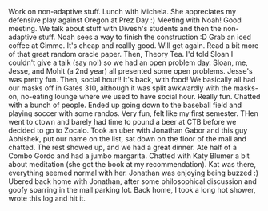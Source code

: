 <!-- title: Social Hour is Back! -->
Work on non-adaptive stuff. Lunch with Michela. She appreciates my defensive play against Oregon at Prez Day :)
Meeting with Noah! Good meeting. We talk about stuff with Divesh's students and then the non-adaptive stuff. Noah sees a way to finish the construction :D
Grab an iced coffee at Gimme. It's cheap and reallly good. Will get again. Read a bit more of that great random oracle paper. Then, Theory Tea. I'd told Sloan I couldn't give a talk (say no!) so we had an open problem day. Sloan, me, Jesse, and Mohit (a 2nd year) all presented some open problems. Jesse's was pretty fun.
Then, social hour!! It's back, with food! We basically all had our masks off in Gates 310, although it was split awkwardly with the masks-on, no-eating lounge where we used to have social hour. Really fun. Chatted with a bunch of people. Ended up going down to the baseball field and playing soccer with some randos. Very fun, felt like my first semester. THen went to ctown and barely had time to pound a beer at CTB before we decided to go to Zocalo. Took an uber with Jonathan Gabor and this guy Abhishek, put our name on the list, sat down on the floor of the mall and chatted. The rest showed up, and we had a great dinner. Ate half of a Combo Gordo and had a jumbo margarita. Chatted with Katy Blumer a bit about meditation (she got the book at my recommendation). Kat was there, everything seemed normal with her. Jonathan was enjoying being buzzed :) Ubered back home with Jonathan, after some philosophical discussion and goofy sparring in the mall parking lot. Back home, I took a long hot shower, wrote this log and hit it.
